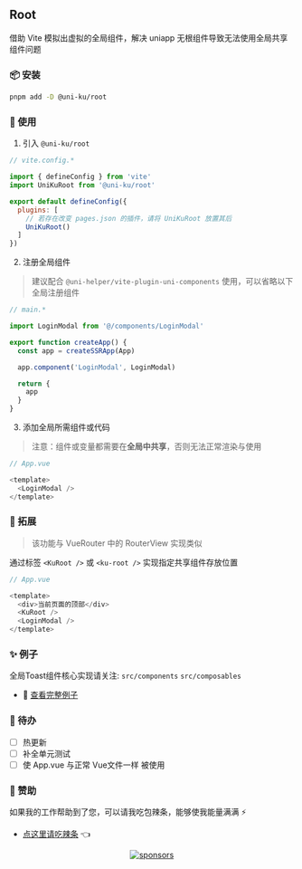 ## Root

借助 Vite 模拟出虚拟的全局组件，解决 uniapp 无根组件导致无法使用全局共享组件问题

### 📦 安装

```bash
pnpm add -D @uni-ku/root
```

### 🚀 使用

1. 引入 `@uni-ku/root`

```javascript
// vite.config.*

import { defineConfig } from 'vite'
import UniKuRoot from '@uni-ku/root'

export default defineConfig({
  plugins: [
    // 若存在改变 pages.json 的插件，请将 UniKuRoot 放置其后
    UniKuRoot()
  ]
})
```

2. 注册全局组件

> 建议配合 `@uni-helper/vite-plugin-uni-components` 使用，可以省略以下全局注册组件

```javascript
// main.*

import LoginModal from '@/components/LoginModal'

export function createApp() {
  const app = createSSRApp(App)

  app.component('LoginModal', LoginModal)

  return {
    app
  }
}
```

3. 添加全局所需组件或代码

> 注意：组件或变量都需要在**全局中共享**，否则无法正常渲染与使用

```javascript
// App.vue

<template>
  <LoginModal />
</template>
```
### 🦾 拓展

> 该功能与 VueRouter 中的 RouterView 实现类似

通过标签 `<KuRoot />` 或 `<ku-root />` 实现指定共享组件存放位置

```javascript
// App.vue

<template>
  <div>当前页面的顶部</div>
  <KuRoot />
  <LoginModal />
</template>
```

### ✨ 例子

全局Toast组件核心实现请关注:  `src/components` `src/composables`

- 🔗 [查看完整例子](https://github.com/uni-ku/root/tree/main/examples)

### 📝 待办

- [ ] 热更新
- [ ] 补全单元测试
- [ ] 使 App.vue 与正常 Vue文件一样 被使用

### 💖 赞助

如果我的工作帮助到了您，可以请我吃包辣条，能够使我能量满满 ⚡

- [点这里请吃辣条](https://github.com/Skiyee/sponsors) 👈

<p align="center">
  <a href="https://github.com/Skiyee/sponsors">
    <img alt="sponsors" src="https://cdn.jsdelivr.net/gh/Skiyee/Skiyee/sponsors.svg"/>
  </a>
</p>
